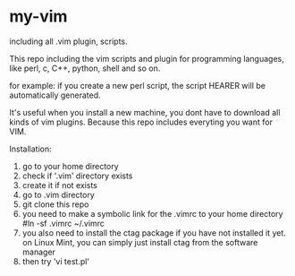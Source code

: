 my-vim
======

including all .vim plugin, scripts.

This repo including the vim scripts and plugin for programming languages, like perl, c, C++, python, shell and so on.

for example: if you create a new perl script, the script HEARER will be automatically generated.

It's useful when you install a new machine, you dont have to download all kinds of vim plugins. Because this repo includes everyting you want for VIM.


Installation:

1. go to your home directory
2. check if '.vim' directory exists
3. create it if not exists
4. go to .vim directory
5. git clone this repo
6. you need to make a symbolic link for the .vimrc to your home directory
   #ln -sf .vimrc ~/.vimrc
7. you also need to install the ctag package if you have not installed it yet. on Linux Mint, you can simply just install ctag from the software manager
8. then try 'vi test.pl'

  


